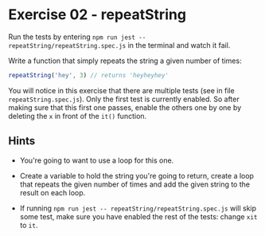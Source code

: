 # Exercise 02 - repeatString

Run the tests by entering `npm run jest -- repeatString/repeatString.spec.js` in the terminal and watch it fail.

Write a function that simply repeats the string a given number of times:

```javascript
repeatString('hey', 3) // returns 'heyheyhey'
```

You will notice in this exercise that there are multiple tests (see in file `repeatString.spec.js`). Only the first test is currently enabled. So after making sure that this first one passes, enable the others one by one by deleting the `x` in front of the `it()` function.


## Hints

- You're going to want to use a loop for this one.

- Create a variable to hold the string you're going to return, create a loop that repeats the given number of times and add the given string to the result on each loop.

- If running `npm run jest -- repeatString/repeatString.spec.js` will skip some test, make sure you have enabled the rest of the tests: change `xit` to `it`.
